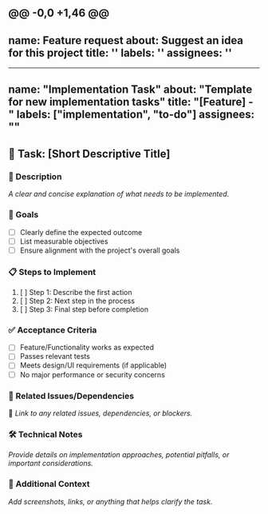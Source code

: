 @@ -0,0 +1,46 @@
---
name: Feature request
about: Suggest an idea for this project
title: ''
labels: ''
assignees: ''
---
---
name: "Implementation Task"
about: "Template for new implementation tasks"
title: "[Feature] - "
labels: ["implementation", "to-do"]
assignees: ""
---
## **📌 Task: [Short Descriptive Title]**
### **🔹 Description**
_A clear and concise explanation of what needs to be implemented._
### **🎯 Goals**
- [ ] Clearly define the expected outcome
- [ ] List measurable objectives
- [ ] Ensure alignment with the project's overall goals
### **📋 Steps to Implement**
1. [ ] Step 1: Describe the first action
2. [ ] Step 2: Next step in the process
3. [ ] Step 3: Final step before completion
### **✅ Acceptance Criteria**
- [ ] Feature/Functionality works as expected
- [ ] Passes relevant tests
- [ ] Meets design/UI requirements (if applicable)
- [ ] No major performance or security concerns
### **📂 Related Issues/Dependencies**
🔗 _Link to any related issues, dependencies, or blockers._
### **🛠️ Technical Notes**
_Provide details on implementation approaches, potential pitfalls, or important considerations._
### **🚀 Additional Context**
_Add screenshots, links, or anything that helps clarify the task._
